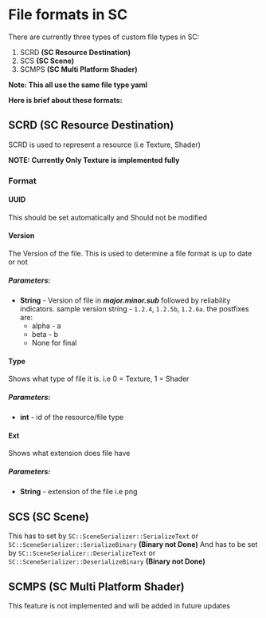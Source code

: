 # File formats in SC

There are currently three types of custom file types in SC:

1. SCRD **(SC Resource Destination)**
2. SCS  **(SC Scene)**
3. SCMPS **(SC Multi Platform Shader)**

**Note: This all use the same file type yaml**

**Here is brief about these formats:**

## SCRD **(SC Resource Destination)**
SCRD is used to represent a resource (i.e Texture, Shader)

**NOTE: Currently Only Texture is implemented fully**

### Format
#### UUID
This should be set automatically and Should not be modified

#### Version
The Version of the file. This is used to determine a file format is up to date or not

##### Parameters:
- **String** - Version of file in ___major.minor.sub___ followed by reliability indicators. 
sample version string - `1.2.4`, `1.2.5b`, `1.2.6a`.
the postfixes are:
    - alpha - a
    - beta - b
    - None for final

#### Type
Shows what type of file it is. i.e 0 = Texture, 1 = Shader
##### Parameters:
- **int** - id of the resource/file type

#### Ext
Shows what extension does file have
##### Parameters:
- **String** - extension of the file i.e png


## SCS **(SC Scene)**
This has to set by `SC::SceneSerializer::SerializeText` or `SC::SceneSerializer::SerializeBinary` **(Binary not Done)**
And has to be set by `SC::SceneSerializer::DeserializeText` or `SC::SceneSerializer::DeserializeBinary` **(Binary not Done)**

## SCMPS **(SC Multi Platform Shader)**
This feature is not implemented and will be added in future updates